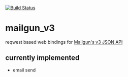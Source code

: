 [![Build Status](https://travis-ci.org/otterandrye/mailgun_v3.svg?branch=master)](https://travis-ci.org/otterandrye/mailgun_v3)

# mailgun_v3

reqwest based web bindings for [Mailgun's v3 JSON API](https://documentation.mailgun.com/en/latest/api_reference.html)

## currently implemented

  - email send
